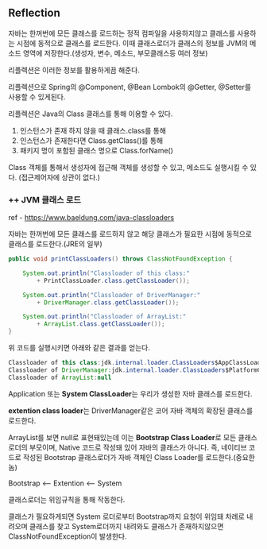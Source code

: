## Reflection

자바는 한꺼번에 모든 클래스를 로드하는 정적 컴파일을 사용하지않고 클래스를 사용하는 시점에 동적으로 클래스를 로드한다.
이때 클래스로더가 클래스의 정보를 JVM의 메소드 영역에 저장한다.(생성자, 변수, 메소드, 부모클래스등 여러 정보)

리플렉션은 이러한 정보를 활용하게끔 해준다.

리플렉션으로 Spring의 @Component, @Bean Lombok의 @Getter, @Setter를 사용할 수 있게된다.

리플렉션은 Java의 Class 클래스를 통해 이용할 수 있다.

1. 인스턴스가 존재 하지 않을 때 클래스.class를 통해
2. 인스턴스가 존재한다면 Class.getClass()를 통해
3. 패키지 명이 포함된 클래스 명으로 Class.forName()

Class 객체를 통해서 생성자에 접근해 객체를 생성할 수 있고, 메소드도 실행시킬 수 있다. (접근제어자에 상관이 없다.)

### ++ JVM 클래스 로드

ref - https://www.baeldung.com/java-classloaders

자바는 한꺼번에 모든 클래스를 로드하지 않고 해당 클래스가 필요한 시점에 동적으로 클래스를 로드한다.(JRE의 일부)

```java
public void printClassLoaders() throws ClassNotFoundException {

    System.out.println("Classloader of this class:"
        + PrintClassLoader.class.getClassLoader());

    System.out.println("Classloader of DriverManager:"
        + DriverManager.class.getClassLoader());

    System.out.println("Classloader of ArrayList:"
        + ArrayList.class.getClassLoader());
}
```

위 코드를 실행시키면 아래와 같은 결과를 얻는다.

```java
Classloader of this class:jdk.internal.loader.ClassLoaders$AppClassLoader@73d16e93
Classloader of DriverManager:jdk.internal.loader.ClassLoaders$PlatformClassLoader@1fb700ee
Classloader of ArrayList:null
```

Application 또는 **System ClassLoader**는 우리가 생성한 자바 클래스를 로드한다.

**extention class loader**는 DriverManager같은 코어 자바 객체의 확장된 클래스를 로드한다.

ArrayList를 보면 null로 표현돼있는데 이는 **Bootstrap Class Loader**로 모든 클래스 로더의 부모이며, Native 코드로 작성돼 있어 자바의 클래스가 아니다. 즉, 네이티브 코드로 작성된 Bootstrap 클래스로더가 자바 객체인 Class Loader를 로드한다.(중요한 놈)

Bootstrap <-- Extention <-- System

클래스로더는 위임규칙을 통해 작동한다.

클래스가 필요하게되면 System 로더로부터 Bootstrap까지 요청이 위임돼 차례로 내려오며 클래스를 찾고 System로더까지 내려와도 클래스가 존재하지않으면 ClassNotFoundException이 발생한다.
